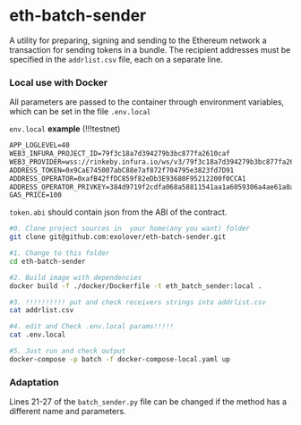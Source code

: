 # eth-batch-sender
A utility for preparing, signing and sending to the Ethereum network a
 transaction for sending tokens in a bundle. The recipient addresses must 
 be specified in the `addrlist.csv` file, each on a separate line. 


### Local use with Docker

All parameters are passed to the container through environment variables,
which can be set in the file `.env.local` 

`env.local` **example** (!!!testnet)
```txt
APP_LOGLEVEL=40
WEB3_INFURA_PROJECT_ID=79f3c18a7d394279b3bc877fa2610caf
WEB3_PROVIDER=wss://rinkeby.infura.io/ws/v3/79f3c18a7d394279b3bc877fa2610caf
ADDRESS_TOKEN=0x9CaE745007abC88e7af872f704795e3823fd7D91
ADDRESS_OPERATOR=0xafB42ffDC859f82eDb3E93680F95212200f0CCA1
ADDRESS_OPERATOR_PRIVKEY=384d9719f2cdfa068a58811541aa1a6059306a4ae61a0a360ee6443d3f610977
GAS_PRICE=100
```

`token.abi` should contain json from the ABI of the contract.


```bash
#0. Clone project sources in  your home(any you want) folder
git clone git@github.com:exolover/eth-batch-sender.git

#1. Change to this folder
cd eth-batch-sender

#2. Build image with dependencies
docker build -f ./docker/Dockerfile -t eth_batch_sender:local .

#3. !!!!!!!!!! put and check receivers strings into addrlist.csv
cat addrlist.csv

#4. edit and Check .env.local params!!!!!
cat .env.local

#5. Just run and check output
docker-compose -p batch -f docker-compose-local.yaml up
```


### Adaptation
Lines 21-27 of the `batch_sender.py` file can be changed if the method has a different name and parameters.